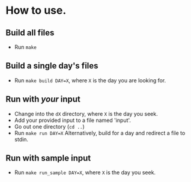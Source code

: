 # How to use.

## Build all files
* Run `make`

## Build a single day's files
* Run `make build DAY=X`, where `X` is the day you are looking for.

## Run with **_your_** input
* Change into the `dX` directory, where `X` is the day you seek.
* Add your provided input to a file named 'input'.
* Go out one directory (`cd ..`)
* Run `make run DAY=X`
Alternatively, build for a day and redirect a file to stdin.

## Run with sample input
* Run `make run_sample DAY=X`, where `X` is the day you seek.

